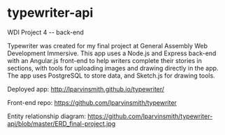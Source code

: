 # typewriter-api
WDI Project 4 -- back-end

Typewriter was created for my final project at General Assembly Web Development Immersive. This app uses a Node.js and Express back-end with an Angular.js front-end to help writers complete their stories in sections, with tools for uploading images and drawing directly in the app. The app uses PostgreSQL to store data, and Sketch.js for drawing tools.

Deployed app: http://lparvinsmith.github.io/typewriter/

Front-end repo: https://github.com/lparvinsmith/typewriter

Entity relationship diagram: https://github.com/lparvinsmith/typewriter-api/blob/master/ERD_final-project.jpg
